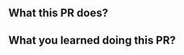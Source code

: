 ## What this PR does?
<!-- 
 Describes what this projects does
-->

## What you learned doing this PR?
<!--
  Tell what you learned coding this project
-->
